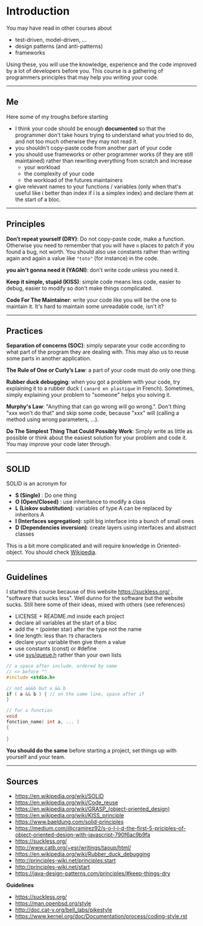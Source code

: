 # Introduction

You may have read in other courses about

* test-driven, model-driven, ...
* design patterns (and anti-patterns)
* frameworks

Using these, you will use the knowledge, 
experience and the code
improved by a lot of developers before you.
This course is a gathering of programmers principles
that may help you writing your code.

<hr class="sr">

## Me

Here some of my troughs before starting 

* I think your code should be enough **documented**
  so that the programmer don't take hours trying
  to understand what you tried to do, and not too much
  otherwise they may not read it.
* you shouldn't copy-paste code from another part
  of your code
* you should use frameworks or other programmer works
  (if they are still maintained) rather than rewriting
  everything from scratch and increase
    * your workload
    * the complexity of your code
    * the workload of the futures maintainers
* give relevant names to your functions / variables
  (only when that's useful like i better than
  index if i is a simplex index) and declare
  them at the start of a bloc.

<hr class="sl">

## Principles

**Don’t repeat yourself (DRY)**: Do not copy-paste code,
make a function. Otherwise you need to remember that you
will have ``n`` places to patch if you found a bug,
not worth. You should also use constants rather than
writing again and again a value like ``"toto"`` (for
instance) in the code.

**you ain't gonna need it (YAGNI)**: don't write code
unless you need it.

**Keep it simple, stupid (KISS)**: simple code means
less code, easier to debug, easier to modify so don't
make things complicated.

**Code For The Maintainer**: write your code like you
will be the one to maintain it. It's hard to maintain
some unreadable code, isn't it?

<hr class="sr">

## Practices

**Separation of concerns (SOC)**: simply separate your
code according to what part of the program they are
dealing with. This may also us to reuse some parts
in another application.

**The Rule of One or Curly’s Law**: a part of your
code must do only one thing.

**Rubber duck debugging**: when you got a problem with
your code, try explaining it to a rubber duck (
``canard en plastique`` in French). Sometimes, simply
explaining your problem to "someone" helps you solving it.

**Murphy's Law**: "Anything that can go wrong will go wrong.".
Don't thing "xxx won't do that" and skip some code, because
"xxx" will (calling a method using wrong parameters, ...).

**Do The Simplest Thing That Could Possibly Work**:
Simply write as little as
possible or think about the easiest solution for your
problem and code it. You may improve your code later
through.

<hr class="sl">

## SOLID

SOLID is an acronym for

* **S (Single)** : Do one thing
* **O (Open/Closed)** : use inheritance to modify a class
* **L (Liskov substitution)**: variables of type A can be replaced by inheritors A
* **I (Interfaces segregation)**: split big interface into a bunch of small ones
* **D (Dependencies inversion)**: create layers using interfaces and abstract classes

This is a bit more complicated and will require knowledge
in Oriented-object. You should check [Wikipedia](https://en.wikipedia.org/wiki/SOLID).

<hr class="sr">

## Guidelines

I started this course because of this website
<https://suckless.org/> , "software that sucks less". Well
dunno for the software but the website sucks.
Still here some of their ideas, mixed with others
(see references)

* LICENSE + README.md inside each project
* declare all variables at the start of a bloc
* add the ``*`` (pointer star) after the type not the name
* line length: less than ``79`` characters
* declare your variable then give them a value
* use constants (const) or #define
* use [sys/queue.h](https://stackoverflow.com/questions/7627099/how-to-use-list-from-sys-queue-h)
  rather than your own lists

```c
// a space after include, ordered by name
// <> before ""
#include <stdio.h>

// not a&&b but a && b
if ( a && b ) { // on the same line, space after if
}

// for a function
void
fonction_name( int a, ... )
{
    
}
```

**You should do the same** before starting a project,
set things up with yourself and your team.

<hr class="sl">

## Sources

* <https://en.wikipedia.org/wiki/SOLID>
* <https://en.wikipedia.org/wiki/Code_reuse>
* <https://en.wikipedia.org/wiki/GRASP_(object-oriented_design)>
* <https://en.wikipedia.org/wiki/KISS_principle>
* <https://www.baeldung.com/solid-principles>
* <https://medium.com/@cramirez92/s-o-l-i-d-the-first-5-priciples-of-object-oriented-design-with-javascript-790f6ac9b9fa>
* <https://suckless.org/>
* <http://www.catb.org/~esr/writings/taoup/html/> 
* <https://en.wikipedia.org/wiki/Rubber_duck_debugging>
* <http://principles-wiki.net/principles:start>
* <http://principles-wiki.net/start>
* <https://java-design-patterns.com/principles/#keep-things-dry>

**Guidelines**

* <https://suckless.org/>
* <https://man.openbsd.org/style>
* <http://doc.cat-v.org/bell_labs/pikestyle>
* <https://www.kernel.org/doc/Documentation/process/coding-style.rst>
